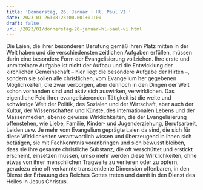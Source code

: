 ```yaml
---
title: 'Donnerstag, 26. Januar : Hl. Paul VI.'
date: 2023-01-26T08:23:00.001+01:00
draft: false
url: /2023/01/donnerstag-26-januar-hl-paul-vi.html
---
```


Die Laien, die ihrer besonderen Berufung gemäß ihren Platz mitten in der Welt haben und die verschiedensten zeitlichen Aufgaben erfüllen, müssen darin eine besondere Form der Evangelisierung vollziehen. Ihre erste und unmittelbare Aufgabe ist nicht der Aufbau und die Entwicklung der kirchlichen Gemeinschaft – hier liegt die besondere Aufgabe der Hirten –, sondern sie sollen alle christlichen, vom Evangelium her gegebenen Möglichkeiten, die zwar verborgen, aber dennoch in den Dingen der Welt schon vorhanden sind und aktiv sich auswirken, verwirklichen. Das eigentliche Feld ihrer evangelisierenden Tätigkeit ist die weite und schwierige Welt der Politik, des Sozialen und der Wirtschaft, aber auch der Kultur, der Wissenschaften und Künste, des internationalen Lebens und der Massenmedien, ebenso gewisse Wirklichkeiten, die der Evangelisierung offenstehen, wie Liebe, Familie, Kinder- und Jugenderziehung, Berufsarbeit, Leiden usw. Je mehr vom Evangelium geprägte Laien da sind, die sich für diese Wirklichkeiten verantwortlich wissen und überzeugend in ihnen sich betätigen, sie mit Fachkenntnis voranbringen und sich bewusst bleiben, dass sie ihre gesamte christliche Substanz, die oft verschüttet und erstickt erscheint, einsetzen müssen, umso mehr werden diese Wirklichkeiten, ohne etwas von ihrer menschlichen Tragweite zu verlieren oder zu opfern, geradezu eine oft verkannte transzendente Dimension offenbaren, in den Dienst der Erbauung des Reiches Gottes treten und damit in den Dienst des Heiles in Jesus Christus.
